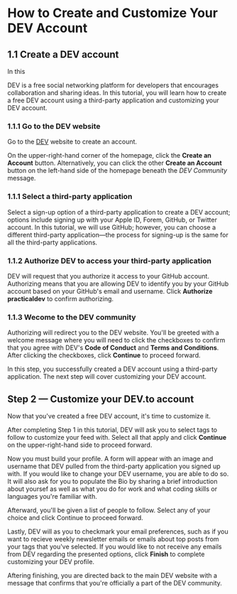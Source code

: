 # How to Create and Customize Your DEV Account

## 1.1 Create a DEV account
In this 

DEV is a free social networking platform for developers that encourages collaboration and sharing ideas. In this tutorial, you will learn how to create a free DEV account using a third-party application and customizing your DEV account. 

### 1.1.1 Go to the DEV website
Go to the [DEV](dev.to) website to create an account. 

On the upper-right-hand corner of the homepage, click the **Create an Account** button. Alternatively, you can click the other **Create an Account** button on the left-hand side of the homepage beneath the _DEV Community_ message.

### 1.1.1 Select a third-party application
Select a sign-up option of a third-party application to create a DEV account; options include signing up with your Apple ID, Forem, GitHub, or Twitter account. In this tutorial, we will use GitHub; however, you can choose a different third-party application—the process for signing-up is the same for all the third-party applications. 

### 1.1.2 Authorize DEV to access your third-party application
DEV will request that you authorize it access to your GitHub account. Authorizing means that you are allowing DEV to identify you by your GitHub account based on your GitHub's email and username. Click  **Authorize practicaldev** to confirm authorizing. 

### 1.1.3 Wecome to the DEV community
Authorizing will redirect you to the DEV website. You'll be greeted with a welcome message where you will need to click the checkboxes to confirm that you agree with DEV's **Code of Conduct** and **Terms and Conditions**. After clicking the checkboxes, click **Continue** to proceed forward.

In this step, you successfully created a DEV account using a third-party application. The next step will cover customizing your DEV account.

## Step 2 — Customize your DEV.to account
Now that you've created a free DEV account, it's time to customize it. 

After completing Step 1 in this tutorial, DEV will ask you to select tags to follow to customize your feed with. Select all that apply and click **Continue** on the upper-right-hand side to proceed forward.

Now you must build your profile. A form will appear with an image and username that DEV pulled from the third-party application you signed up with. If you would like to change your DEV username, you are able to do so. It will also ask for you to populate the Bio by sharing a brief introduction about yoursef as well as what you do for work and what coding skills or languages you're familiar with. 

Afterward, you'll be given a list of people to follow. Select any of your choice and click Continue to proceed forward. 

Lastly, DEV will as you to checkmark your email preferences, such as if you want to recieve weekly newsletter emails or emails about top posts from your tags that you've selected. If you would like to not receive any emails from DEV regarding the presented options, click **Finish** to complete customizing your DEV profile.

Aftering finishing, you are directed back to the main DEV website with a message that confirms that you're officially a part of the DEV community. 

